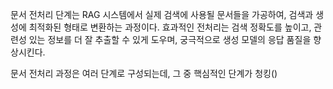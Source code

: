 문서 전처리 단계는 RAG 시스템에서 실제 검색에 사용될 문서들을 가공하여, 검색과 생성에 최적화된 형태로 변환하는 과정이다. 효과적인 전처리는 검색 정확도를 높이고, 관련성 있는 정보를 더 잘 추출할 수 있게 도우며, 궁극적으로 생성 모델의 응답 품질을 향상시킨다.

문서 전처리 과정은 여러 단계로 구성되는데, 그 중 핵심적인 단계가 청킹()